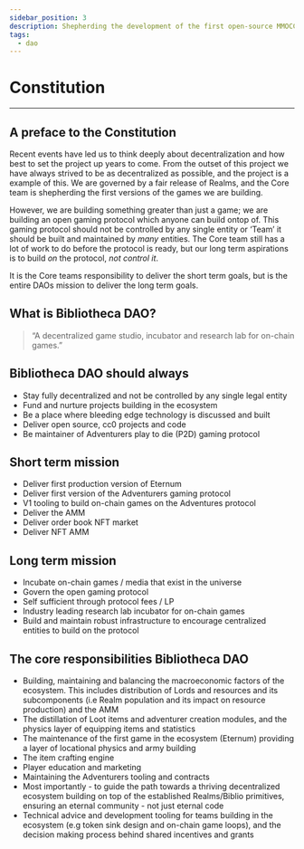```yaml
---
sidebar_position: 3
description: Shepherding the development of the first open-source MMOCCG (Massively Multiplayer On-Chain Composable Game) built on top of STARKS (StarkNet).
tags:
  - dao
---
```


# Constitution

---

## A preface to the Constitution

Recent events have led us to think deeply about decentralization and how best to set the project up years to come. From the outset of this project we have always strived to be as decentralized as possible, and the project is a example of this. We are governed by a fair release of Realms, and the Core team is shepherding the first versions of the games we are building. 

However, we are building something greater than just a game; we are building an open gaming protocol which anyone can build ontop of. This gaming protocol should not be controlled by any single entity or ‘Team’ it should be built and maintained by *many* entities. The Core team still has a lot of work to do before the protocol is ready, but our long term aspirations is to build *on* the protocol, *not control it*. 

It is the Core teams responsibility to deliver the short term goals, but is the entire DAOs mission to deliver the long term goals.

## What is Bibliotheca DAO?

> “A decentralized game studio, incubator and research lab for on-chain games.”

## Bibliotheca DAO should always

- Stay fully decentralized and not be controlled by any single legal entity
- Fund and nurture projects building in the ecosystem
- Be a place where bleeding edge technology is discussed and built
- Deliver open source, cc0 projects and code
- Be maintainer of Adventurers play to die (P2D) gaming protocol

## Short term mission

- Deliver first production version of Eternum
- Deliver first version of the Adventurers gaming protocol
- V1 tooling to build on-chain games on the Adventures protocol
- Deliver the AMM
- Deliver order book NFT market
- Deliver NFT AMM

## Long term mission
- Incubate on-chain games / media that exist in the universe
- Govern the open gaming protocol
- Self sufficient through protocol fees / LP
- Industry leading research lab incubator for on-chain games
- Build and maintain robust infrastructure to encourage centralized entities to build on the protocol

## The core responsibilities Bibliotheca DAO
- Building, maintaining and balancing the macroeconomic factors of the ecosystem. This includes distribution of Lords and resources and its subcomponents (i.e Realm population and its impact on resource production) and the AMM
- The distillation of Loot items and adventurer creation modules, and the physics layer of equipping items and statistics
- The maintenance of the first game in the ecosystem (Eternum) providing a layer of locational physics and army building
- The item crafting engine
- Player education and marketing
- Maintaining the Adventurers tooling and contracts
- Most importantly - to guide the path towards a thriving decentralized ecosystem building on top of the established Realms/Biblio primitives, ensuring an eternal community - not just eternal code
- Technical advice and development tooling for teams building in the ecosystem (e.g token sink design and on-chain game loops), and the decision making process behind shared incentives and grants
